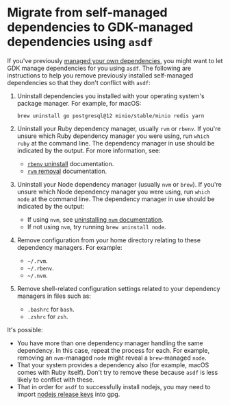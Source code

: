 # Migrate from self-managed dependencies to GDK-managed dependencies using `asdf`

If you've previously [managed your own dependencies](advanced.md), you might want to let GDK manage
dependencies for you using `asdf`. The following are instructions to help you remove previously
installed self-managed dependencies so that they don't conflict with `asdf`:

1. Uninstall dependencies you installed with your operating system's package manager. For example,
   for macOS:

   ```shell
   brew uninstall go postgresql@12 minio/stable/minio redis yarn
   ```

1. Uninstall your Ruby dependency manager, usually `rvm` or `rbenv`. If you're unsure which Ruby
   dependency manager you were using, run `which ruby` at the command line. The dependency manager in
   use should be indicated by the output. For more information, see:

    - [`rbenv` uninstall](https://github.com/rbenv/rbenv#uninstalling-rbenv) documentation.
    - [`rvm` removal](https://rvm.io/support/troubleshooting) documentation.

1. Uninstall your Node dependency manager (usually `nvm` or `brew`). If you're unsure which Node
   dependency manager you were using, run `which node` at the command line. The dependency manager in
   use should be indicated by the output:

    - If using `nvm`, see [uninstalling `nvm` documentation](https://github.com/nvm-sh/nvm#uninstalling--removal).
    - If not using `nvm`, try running `brew uninstall node`.

1. Remove configuration from your home directory relating to these dependency managers. For example:

    - `~/.rvm`.
    - `~/.rbenv`.
    - `~/.nvm`.

1. Remove shell-related configuration settings related to your dependency managers in files such as:

    - `.bashrc` for `bash`.
    - `.zshrc` for `zsh`.

It's possible:

- You have more than one dependency manager handling the same dependency. In this case, repeat the
  process for each. For example, removing an `nvm`-managed `node` might reveal a `brew`-managed
  `node`.
- That your system provides a dependency also (for example, macOS comes with Ruby itself). Don't
  try to remove these because `asdf` is less likely to conflict with these.
- That in order for `asdf` to successfully install nodejs, you may need to import [nodejs release keys](https://github.com/nodejs/node#release-keys) into gpg.
